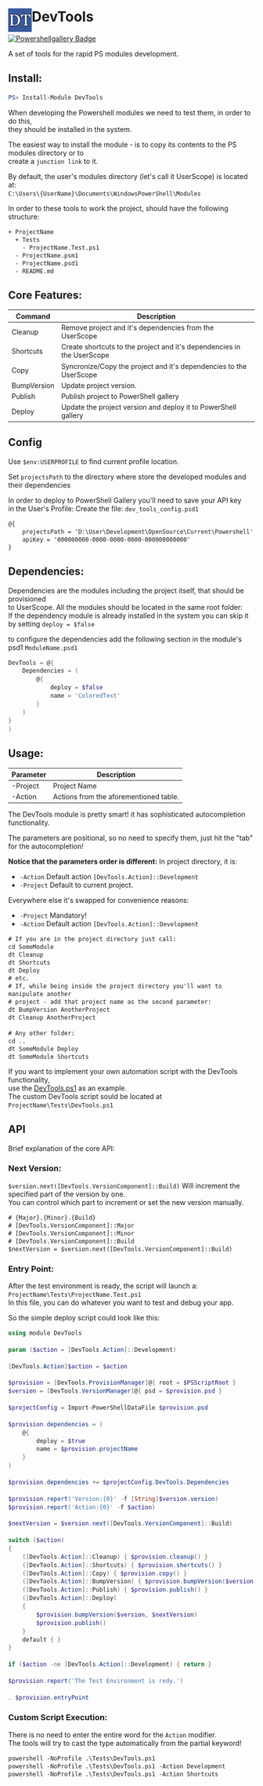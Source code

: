 # <img src="/Docs/Logo/dt.png" alt="Logo" width="48" align="left"/>  DevTools

[![Powershellgallery Badge][psgallery-badge]][psgallery-status]

A set of tools for the rapid PS modules development.


## Install:

```powershell
PS> Install-Module DevTools
```

When developing the Powershell modules we need to test them, in order to do this,<br>
they should be installed in the system.

The easiest way to install the module - is to copy its contents to the PS modules directory or to<br>
create a `junction link` to it.

By default, the user's modules directory (let's call it UserScope) is located at:<br>
`C:\Users\{UserName}\Documents\WindowsPowerShell\Modules`

In order to these tools to work the project, should have the following structure:

```
+ ProjectName
  + Tests
    - ProjectName.Test.ps1
  - ProjectName.psm1
  - ProjectName.psd1
  - README.md
```

## Core Features:

| Command   | Description |
| --------- | ----------- |
Cleanup     | Remove project and it's dependencies from the UserScope
Shortcuts   | Create shortcuts to the project and it's dependencies in the UserScope
Copy        | Syncronize/Copy the project and it's dependencies to the UserScope
BumpVersion | Update project version.
Publish     | Publish project to PowerShell gallery
Deploy      | Update the project version and deploy it to PowerShell gallery

## Config
Use `$env:USERPROFILE` to find current profile location.

Set `projectsPath` to the directory where store the developed modules and their dependencies

In order to deploy to PowerShell Gallery you'll need to save your API key<br>
in the User's Profile: Create the file: `dev_tools_config.psd1`

```
@{
    projectsPath = 'D:\User\Development\OpenSource\Current\Powershell'
    apiKey = '000000000-0000-0000-0000-000000000000'
}
```

## Dependencies:

Dependencies are the modules including the project itself, that should be provisioned<br>
to UserScope. All the modules should be located in the same root folder:<br>
If the dependency module is already installed in the system you can skip it by setting `deploy = $false`

to configure the dependencies add the following section in the module's psd1 `ModuleName.psd1`

``` Powershell
DevTools = @{
    Dependencies = (
        @{
            deploy = $false
            name = 'ColoredText'
        }
    )
}
)
```

## Usage:

| Parameter | Description |
| --------- | ----------- |
-Project    | Project Name
-Action     | Actions from the aforementioned table.

The DevTools module is pretty smart! it has sophisticated autocompletion functionality.

The parameters are positional, so no need to specify them, just hit the "tab" for the autocompletion!

**Notice that the parameters order is different:**
In project directory, it is:
- `-Action`  Default action `[DevTools.Action]::Development`
- `-Project` Default to current project.

Everywhere else it's swapped for convenience reasons:
- `-Project` Mandatory!
- `-Action`  Default action `[DevTools.Action]::Development`

```shell
# If you are in the project directory just call:
cd SomeModule
dt Cleanup
dt Shortcuts
dt Deploy
# etc.
# If, while being inside the project directory you'll want to manipulate another 
# project - add that project name as the second parameter:
dt BumpVersion AnotherProject
dt Cleanup AnotherProject

# Any other folder:
cd ..
dt SomeModule Deploy
dt SomeModule Shortcuts
```
If you want to implement your own automation script with the DevTools functionality,<br>
use the [DevTools.ps1](Tests/DevTools.ps1) as an example.<br>
The custom DevTools script sould be located at `ProjectName\Tests\DevTools.ps1`

## API
Brief explanation of the core API:

### Next Version:

`$version.next([DevTools.VersionComponent]::Build)` Will increment the specified part of the version by one.<br>
You can control which part to increment or set the new version manually.

```
# {Major}.{Minor}.{Build}
# [DevTools.VersionComponent]::Major
# [DevTools.VersionComponent]::Minor
# [DevTools.VersionComponent]::Build
$nextVersion = $version.next([DevTools.VersionComponent]::Build)
```
### Entry Point:

 After the test environment is ready, the script will launch a:<br>
`ProjectName\Tests\ProjectName.Test.ps1`<br>
In this file, you can do whatever you want to test and debug your app.

So the simple deploy script could look like this:

```powershell
using module DevTools

param ($action = [DevTools.Action]::Development)

[DevTools.Action]$action = $action

$provision = [DevTools.ProvisionManager]@{ root = $PSScriptRoot }
$version = [DevTools.VersionManager]@{ psd = $provision.psd }

$projectConfig = Import-PowerShellDataFile $provision.psd

$provision.dependencies = (
    @{
        deploy = $true
        name = $provision.projectName
    }
)

$provision.dependencies += $projectConfig.DevTools.Dependencies

$provision.report('Version:{0}' -f [String]$version.version)
$provision.report('Action:{0}' -f $action)

$nextVersion = $version.next([DevTools.VersionComponent]::Build)

switch ($action)
{
    ([DevTools.Action]::Cleanup) { $provision.cleanup() }
    ([DevTools.Action]::Shortcuts) { $provision.shortcuts() }
    ([DevTools.Action]::Copy) { $provision.copy() }
    ([DevTools.Action]::BumpVersion) { $provision.bumpVersion($version, $nextVersion) }
    ([DevTools.Action]::Publish) { $provision.publish() }
    ([DevTools.Action]::Deploy)
    {
        $provision.bumpVersion($version, $nextVersion)
        $provision.publish()
    }
    default { }
}

if ($action -ne [DevTools.Action]::Development) { return }

$provision.report('The Test Environment is redy.')

. $provision.entryPoint
```

### Custom Script Execution:

There is no need to enter the entire word for the `Action` modifier.<br>
The tools will try to cast the type automatically from the partial keyword!

```shell
powershell -NoProfile .\Tests\DevTools.ps1
powershell -NoProfile .\Tests\DevTools.ps1 -Action Development
powershell -NoProfile .\Tests\DevTools.ps1 -Action Shortcuts
```

[psgallery-badge]: https://img.shields.io/badge/PowerShell_Gallery-1.1.0-green.svg
[psgallery-status]: https://www.powershellgallery.com/packages/DevTools/1.1.0
